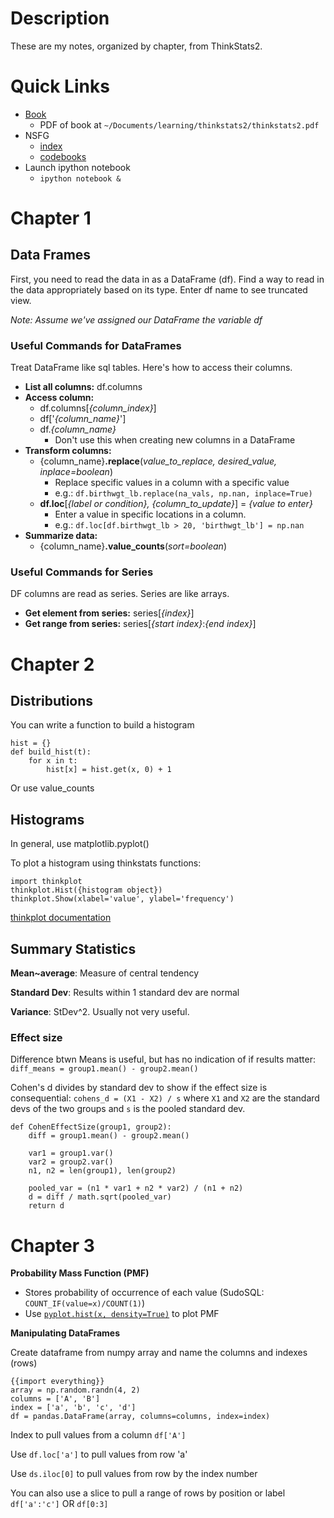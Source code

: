 # Description
These are my notes, organized by chapter, from ThinkStats2.

# Quick Links
- [Book](http://greenteapress.com/wp/think-stats-2e/)
    - PDF of book at `~/Documents/learning/thinkstats2/thinkstats2.pdf`
- NSFG
    - [index](https://www.cdc.gov/nchs/nsfg/index.htm)
    - [codebooks](https://www.cdc.gov/nchs/nsfg/nsfg_cycle6.htm)
- Launch ipython notebook
    - `ipython notebook &`

# Chapter 1

## Data Frames
First, you need to read the data in as a DataFrame (df).  Find a way to read in
the data appropriately based on its type.  Enter df name to see truncated view.

*Note: Assume we've assigned our DataFrame the variable df*

### Useful Commands for DataFrames
Treat DataFrame like sql tables.  Here's how to access their columns.
- **List all columns:** df.columns
- **Access column:**
    - df.columns[*{column_index}*]
    - df['*{column_name}*']
    - df.*{column_name}*
        - Don't use this when creating new columns in a DataFrame
- **Transform columns:**
    - {column_name}**.replace**(*value_to_replace, desired_value, inplace=boolean*)
        - Replace specific values in a column with a specific value
        - e.g.: `df.birthwgt_lb.replace(na_vals, np.nan, inplace=True)`
    - **df.loc**[*{label or condition}, {column_to_update}*] = *{value to enter}*
        - Enter a value in specific locations in a column.
        - e.g.: `df.loc[df.birthwgt_lb > 20, 'birthwgt_lb'] = np.nan`
- **Summarize data:**
    - {column_name}**.value_counts**(*sort=boolean*)

### Useful Commands for Series
DF columns are read as series.  Series are like arrays.
- **Get element from series:** series[*{index}*]
- **Get range from series:** series[*{start index}*:*{end index}*]

# Chapter 2

## Distributions

You can write a function to build a histogram
```
hist = {}
def build_hist(t):
    for x in t:
        hist[x] = hist.get(x, 0) + 1
```
Or use value_counts

## Histograms
In general, use matplotlib.pyplot()

To plot a histogram using thinkstats functions:
```
import thinkplot
thinkplot.Hist({histogram object})
thinkplot.Show(xlabel='value', ylabel='frequency')
```

[thinkplot documentation](http://bit.ly/1sgoj7V)

## Summary Statistics

**Mean~average**: Measure of central tendency

**Standard Dev**: Results within 1 standard dev are normal

**Variance**: StDev^2.  Usually not very useful.

### Effect size

Difference btwn Means is useful, but has no indication of if results matter:
`diff_means = group1.mean() - group2.mean()`

Cohen's d divides by standard dev to show if the effect size is consequential:
`cohens_d = (X1 - X2) / s` where `X1` and `X2` are the standard devs of the two groups and `s` is the pooled standard dev.

```
def CohenEffectSize(group1, group2):
    diff = group1.mean() - group2.mean()

    var1 = group1.var()
    var2 = group2.var()
    n1, n2 = len(group1), len(group2)

    pooled_var = (n1 * var1 + n2 * var2) / (n1 + n2)
    d = diff / math.sqrt(pooled_var)
    return d
```
# Chapter 3

**Probability Mass Function (PMF)**
- Stores probability of occurrence of each value (SudoSQL: `COUNT_IF(value=x)/COUNT(1)`)
- Use [`pyplot.hist(x, density=True)`](https://matplotlib.org/devdocs/api/_as_gen/matplotlib.pyplot.hist.html) to plot PMF

**Manipulating DataFrames**

Create dataframe from numpy array and name the columns and indexes (rows)
```
{{import everything}}
array = np.random.randn(4, 2)
columns = ['A', 'B']
index = ['a', 'b', 'c', 'd']
df = pandas.DataFrame(array, columns=columns, index=index)
```

Index to pull values from a column `df['A']`

Use `df.loc['a']` to pull values from row 'a'

Use `ds.iloc[0]` to pull values from row by the index number

You can also use a slice to pull a range of rows by position or label
`df['a':'c']` OR `df[0:3]`
